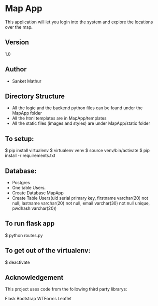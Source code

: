 # Map App

This application will let you login into the system and explore the locations over the map.

## Version
1.0

## Author
* Sanket Mathur

## Directory Structure
* All the logic and the backend python files can be found under the MapApp folder
* All the html templates are in MapApp/templates
* All the static files (images and styles) are under MapApp/static folder

## To setup:
$ pip install virtualenv
$ virtualenv venv
$ source venv/bin/activate
$ pip install -r requirements.txt

## Database:
* Postgres
* One table Users.
* Create Database MapApp
* Create Table Users(uid serial primary key, firstname varchar(20) not null, lastname varchar(20) not null, email varchar(30) not null unique, pwdhash varchar(20))

## To run flask app
$ python routes.py

## To get out of the virtualenv:
$ deactivate

## Acknowledgement
This project uses code from the following third party librarys:

Flask
Bootstrap
WTForms
Leaflet
